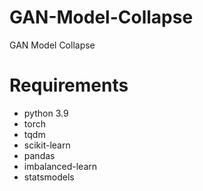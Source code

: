 # GAN-Model-Collapse
GAN Model Collapse

# Requirements
* python 3.9
* torch
* tqdm
* scikit-learn
* pandas
* imbalanced-learn
* statsmodels